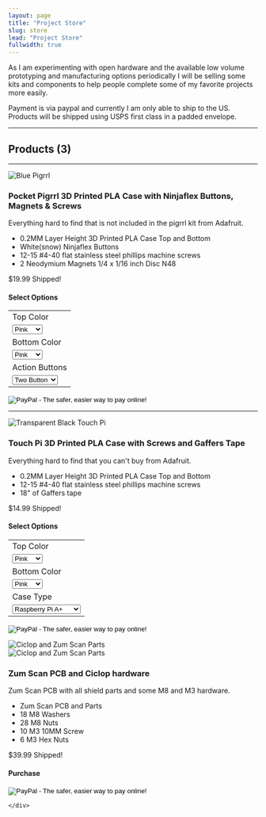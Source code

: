 ```yaml
---
layout: page
title: "Project Store"
slug: store
lead: "Project Store"
fullwidth: true
---
```


<div class="row">
  <div class="col-md-12">
  <p>
    As I am experimenting with open hardware and the available low volume prototyping and manufacturing options periodically I will be selling some kits and components to help people complete some of my favorite projects more easily.
  </p>
  <p>
    Payment is via paypal and currently I am only able to ship to the US.  Products will be shipped using USPS first class in a padded envelope.
  </p>
  <hr/>
  <h2>Products (3)</h2>
  <hr/>
  </div>
</div>
<div class="row">
  <div class="col-md-3">
  <img alt="Blue Pigrrl" src="http://garthvh.com/assets/img/pigrrl/pigrrl_300_blue.jpg" class="img-responsive img-rounded" />
  </div>
  <div class="col-md-6 col-lg-7">
    <h3>
    Pocket Pigrrl 3D Printed PLA Case with Ninjaflex Buttons, Magnets & Screws
    </h3>
    <p>Everything hard to find that is not included in the pigrrl kit from Adafruit. </p>
    <ul>
      <li>0.2MM Layer Height 3D Printed PLA Case Top and Bottom</li>
      <li>White(snow) Ninjaflex Buttons</li>
      <li>12-15 #4-40 flat stainless steel phillips machine screws</li>
      <li>2 Neodymium Magnets 1/4 x 1/16 inch Disc N48</li>
    </ul>
    <p class="lead">$19.99 Shipped!</p>
  </div>
  <div class="col-md-3 col-lg-2">
  <div class="well well-sm">
  <h4>Select Options</h4>
  <form target="paypal" action="https://www.paypal.com/cgi-bin/webscr" method="post">
  <input type="hidden" name="cmd" value="_s-xclick">
  <input type="hidden" name="hosted_button_id" value="A2ASMNSF8VL5N">
  <table class="table">
  <tr><td><input type="hidden" name="on0" value="Top Color">Top Color</td></tr><tr><td><select name="os0">
  	<option value="Pink">Pink </option>
  	<option value="Purple">Purple </option>
  	<option value="Blue">Blue </option>
  	<option value="Yellow">Yellow </option>
  	<option value="Green">Green </option>
  	<option value="Gold">Gold </option>
  </select> </td></tr>
  <tr><td><input type="hidden" name="on1" value="Bottom Color">Bottom Color</td></tr><tr><td><select name="os1">
  	<option value="Pink">Pink </option>
  	<option value="Purple">Purple </option>
  	<option value="Blue">Blue </option>
  	<option value="Yellow">Yellow </option>
  	<option value="Green">Green </option>
  	<option value="Gold">Gold </option>
  </select> </td></tr>
  <tr><td><input type="hidden" name="on2" value="Action Buttons">Action Buttons</td></tr><tr><td><select name="os2">
  	<option value="Two Button">Two Button </option>
  	<option value="Four Button">Four Button </option>
  </select> </td></tr>
  </table>
  <input class="paypal-btn" type="image" src="https://www.paypalobjects.com/en_US/i/btn/btn_cart_LG.gif" border="0" name="submit" alt="PayPal - The safer, easier way to pay online!">
  <img alt="" border="0" src="https://www.paypalobjects.com/en_US/i/scr/pixel.gif" width="1" height="1">
  </form>
  </div>
  </div>
</div>
<div class="row">
<hr/>
<div class="row">
  <div class="col-md-3">
  <img alt="Transparent Black Touch Pi" src="http://garthvh.com/assets/img/touchpi/desktop_touchpi_300.jpg" class="img-responsive img-rounded" />
  </div>
  <div class="col-md-6">
    <h3>
    Touch Pi 3D Printed PLA Case with Screws and Gaffers Tape
    </h3>
    <p>Everything hard to find that you can't buy from Adafruit. </p>
    <ul>
      <li>0.2MM Layer Height 3D Printed PLA Case Top and Bottom</li>
      <li>12-15 #4-40 flat stainless steel phillips machine screws</li>
      <li>18" of Gaffers tape</li>
    </ul>
    <p class="lead">$14.99 Shipped!</p>
  </div>
  <div class="col-md-3">
  <div class="well well-sm">
  <h4>Select Options</h4>
  <form target="paypal" action="https://www.paypal.com/cgi-bin/webscr" method="post">
<input type="hidden" name="cmd" value="_s-xclick">
<input type="hidden" name="hosted_button_id" value="5GRLAL6MCV2HC">
<table class="table">
<tr><td><input type="hidden" name="on0" value="Top Color">Top Color</td></tr><tr><td><select name="os0">
<option value="Pink">Pink </option>
<option value="Purple">Purple </option>
<option value="Blue">Blue </option>
<option value="Yellow">Yellow </option>
<option value="Green">Green </option>
<option value="Gold">Gold </option>
</select> </td></tr>
<tr><td><input type="hidden" name="on1" value="Bottom Color">Bottom Color</td></tr><tr><td><select name="os1">
<option value="Pink">Pink </option>
<option value="Purple">Purple </option>
<option value="Blue">Blue </option>
<option value="Yellow">Yellow </option>
<option value="Green">Green </option>
<option value="Gold">Gold </option>
</select> </td></tr>
<tr><td><input type="hidden" name="on2" value="Case Type">Case Type</td></tr><tr><td><select name="os2">
<option value="Raspberry Pi A+">Raspberry Pi A+ </option>
<option value="Raspberry Pi B+ / 2">Raspberry Pi B+ / 2 </option>
</select> </td></tr>
</table>
<input class="paypal-btn" type="image" src="https://www.paypalobjects.com/en_US/i/btn/btn_cart_LG.gif" border="0" name="submit" alt="PayPal - The safer, easier way to pay online!">
<img alt="" border="0" src="https://www.paypalobjects.com/en_US/i/scr/pixel.gif" width="1" height="1">
</form>


  </div>
  </div>
</div>
<div class="row">
  <div class="col-md-3">
  <img alt="Ciclop and Zum Scan Parts" src="http://garthvh.com/assets/img/ciclop/zum_scan_4.jpg" class="img-responsive img-rounded" />
  <br/>
    <img alt="Ciclop and Zum Scan Parts" src="http://garthvh.com/assets/img/ciclop/zum_scan_kit.jpg" class="img-responsive img-rounded" />
  </div>
  <div class="col-md-6">
    <h3>
    Zum Scan PCB and Ciclop hardware
    </h3>
    <p>Zum Scan PCB with all shield parts and some M8 and M3 hardware. </p>
    <ul>
      <li>Zum Scan PCB and Parts</li>
      <li>18 M8 Washers</li>
      <li>28 M8 Nuts</li>
      <li>10 M3 10MM Screw</li>
      <li>6 M3 Hex Nuts</li>
    </ul>
    <p class="lead">$39.99 Shipped!</p>
  </div>
  <div class="col-md-3">
    <div class="well well-sm">
    <h4>Purchase</h4>
    <form target="paypal" action="https://www.paypal.com/cgi-bin/webscr" method="post">
<input type="hidden" name="cmd" value="_s-xclick">
<input type="hidden" name="hosted_button_id" value="9Y8EK4B77F4TC">
<input type="image" class="paypal-btn" src="https://www.paypalobjects.com/en_US/i/btn/btn_cart_LG.gif" border="0" name="submit" alt="PayPal - The safer, easier way to pay online!">
<img alt="" border="0" src="https://www.paypalobjects.com/en_US/i/scr/pixel.gif" width="1" height="1">
</form>

    </div>
  </div>
</div>
